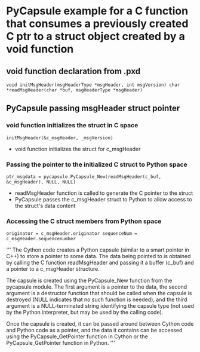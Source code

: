 # PyCapsule example for a C function that consumes a previously created C ptr to a struct object created by a void function

## void function declaration from .pxd
`void initMsgHeader(msgHeaderType *msgHeader, int msgVersion)
char *readMsgHeader(char *buf, msgHeaderType *msgHeader)`

## PyCapsule passing msgHeader struct pointer
### void function initializes the struct in C space
`initMsgHeader(&c_msgHeader, _msgVersion)`
  - void function initializes the struct for c_msgHeader
  
### Passing the pointer to the initialized C struct to Python space
`ptr_msgdata = pycapsule.PyCapsule_New(readMsgHeader(c_buf, &c_msgHeader), NULL, NULL)`
  - readMsgHeader function is called to generate the C pointer to the struct
  - PyCapsule passes the c_msgHeader struct to Python to allow access to the struct's data content

### Accessing the C struct members from Python space
`originator = c_msgHeader.originator
sequenceNum = c_msgHeader.sequencenumber`

'''
The Cython code creates a Python capsule (similar to a smart pointer in C++)
 to store a pointer to some data. The data being pointed to is obtained by
 calling the C function readMsgHeader and passing it a buffer (c_buf) and a
 pointer to a c_msgHeader structure.
 
 The capsule is created using the PyCapsule_New function from the pycapsule
 module. The first argument is a pointer to the data, the second argument is a
 destructor function that should be called when the capsule is destroyed (NULL
 indicates that no such function is needed), and the third argument is a
 NULL-terminated string identifying the capsule type (not used by the Python
 interpreter, but may be used by the calling code).
 
 Once the capsule is created, it can be passed around between Cython code and
 Python code as a pointer, and the data it contains can be accessed using the
 PyCapsule_GetPointer function in Cython or the PyCapsule_GetPointer function
 in Python.
 '''
